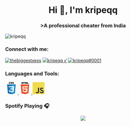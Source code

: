 <h1 align="center">Hi 👋, I'm kripeqq</h1>
<h3 align="center">>A professional cheater from India</h3>

<p align="left"> <img src="https://komarev.com/ghpvc/?username=kripeqq&label=Profile%20views&color=0e75b6&style=flat" alt="kripeqq" /> </p>

<h3 align="left">Connect with me:</h3>
<p align="left">
<a href="https://instagram.com/thebiggestxess" target="blank"><img align="center" src="https://raw.githubusercontent.com/rahuldkjain/github-profile-readme-generator/master/src/images/icons/Social/instagram.svg" alt="thebiggestxess" height="30" width="40" /></a>
<a href="https://www.youtube.com/c/kripeqq ꪜ" target="blank"><img align="center" src="https://raw.githubusercontent.com/rahuldkjain/github-profile-readme-generator/master/src/images/icons/Social/youtube.svg" alt="kripeqq ꪜ" height="30" width="40" /></a>
<a href="https://discord.gg/kripeqq#0001" target="blank"><img align="center" src="https://raw.githubusercontent.com/rahuldkjain/github-profile-readme-generator/master/src/images/icons/Social/discord.svg" alt="kripeqq#0001" height="30" width="40" /></a>
</p>

<h3 align="left">Languages and Tools:</h3>
<p align="left"> <a href="https://www.w3schools.com/css/" target="_blank" rel="noreferrer"> <img src="https://raw.githubusercontent.com/devicons/devicon/master/icons/css3/css3-original-wordmark.svg" alt="css3" width="40" height="40"/> </a> <a href="https://www.w3.org/html/" target="_blank" rel="noreferrer"> <img src="https://raw.githubusercontent.com/devicons/devicon/master/icons/html5/html5-original-wordmark.svg" alt="html5" width="40" height="40"/> </a> <a href="https://developer.mozilla.org/en-US/docs/Web/JavaScript" target="_blank" rel="noreferrer"> <img src="https://raw.githubusercontent.com/devicons/devicon/master/icons/javascript/javascript-original.svg" alt="javascript" width="40" height="40"/> </a> </p>


### Spotify Playing 🎧
<p align="center">
  <a href="https://open.spotify.com/user/21afrjs2wmlgqtquxuds24kry">
    <img src="[https://spotify-github-profile.vercel.app/api/view?uid=21afrjs2wmlgqtquxuds24kry&cover_image=true&theme=default&bar_color=b9f0b7](https://spotify-github-profile.vercel.app/api/view?uid=21afrjs2wmlgqtquxuds24kry&cover_image=true&theme=default&show_offline=true&background_color=121212&bar_color_cover=true))](https://github.com/kittinan/spotify-github-profile">

    
